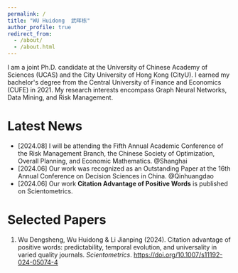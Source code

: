 ```yaml
---
permalink: /
title: "WU Huidong  武晖栋"
author_profile: true
redirect_from: 
  - /about/
  - /about.html
---
```


I am a joint Ph.D. candidate at the University of Chinese Academy of Sciences (UCAS) and the City University of Hong Kong (CityU). I earned my bachelor's degree from the Central University of Finance and Economics (CUFE) in 2021. My research interests encompass Graph Neural Networks, Data Mining, and Risk Management.


Latest News
======
- [2024.08] I will be attending the Fifth Annual Academic Conference of the Risk Management Branch, the Chinese Society of Optimization, Overall Planning, and Economic Mathematics. @Shanghai
- [2024.06] Our work was recognized as an Outstanding Paper at the 16th Annual Conference on Decision Sciences in China. @Qinhuangdao
- [2024.06] Our work **Citation Advantage of Positive Words** is published on Scientometrics.


Selected Papers
======
1. Wu Dengsheng, Wu Huidong & Li Jianping (2024). Citation advantage of positive words: predictability, temporal evolution, and universality in varied quality journals. *Scientometrics*. https://doi.org/10.1007/s11192-024-05074-4

